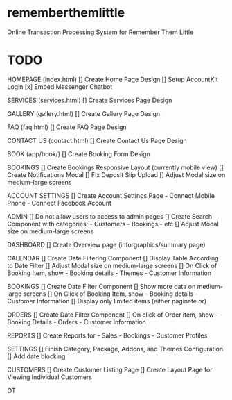 # rememberthemlittle
Online Transaction Processing System for Remember Them Little

# TODO

HOMEPAGE (index.html)
    [] Create Home Page Design
    [] Setup AccountKit Login
    [x] Embed Messenger Chatbot

SERVICES (services.html)
    [] Create Services Page Design

GALLERY (gallery.html)
    [] Create Gallery Page Design


FAQ (faq.html)
    [] Create FAQ Page Design

CONTACT US (contact.html)
    [] Create Contact Us Page Design

BOOK (app/book/)
    [] Create Booking Form Design

BOOKINGS
    [] Create Bookings Responsive Layout (currently mobile view)
    [] Create Notifications Modal
    [] Fix Deposit Slip Upload
    [] Adjust Modal size on medium-large screens

ACCOUNT SETTINGS
    [] Create Account Settings Page
    - Connect Mobile Phone
    - Connect Facebook Account

ADMIN
    [] Do not allow users to access to admin pages
    [] Create Search Component with categories:
        - Customers
        - Bookings
        - etc
    [] Adjust Modal size on medium-large screens

DASHBOARD
    [] Create Overview page (inforgraphics/summary page)

CALENDAR
    [] Create Date Filtering Component
    [] Display Table According to Date Filter
    [] Adjust Modal size on medium-large screens
    [] On Click of Booking Item, show
        - Booking details
        - Themes
        - Customer Information

BOOKINGS
    [] Create Date Filter Component
    [] Show more data on medium-large screens
    [] On Click of Booking Item, show
        - Booking details
        - Customer Information
    [] Display only limited items (either paginate or)
    
ORDERS
    [] Create Date Filter Component
    [] On click of Order item, show
        - Booking Details
        - Orders
        - Customer Information

REPORTS
    [] Create Reports for
        - Sales
        - Bookings
        - Customer Profiles

SETTINGS
    [] Finish Category, Package, Addons, and Themes Configuration
    [] Add date blocking

CUSTOMERS
    [] Create Customer Listing Page
    [] Create Layout Page for Viewing Individual Customers

OT